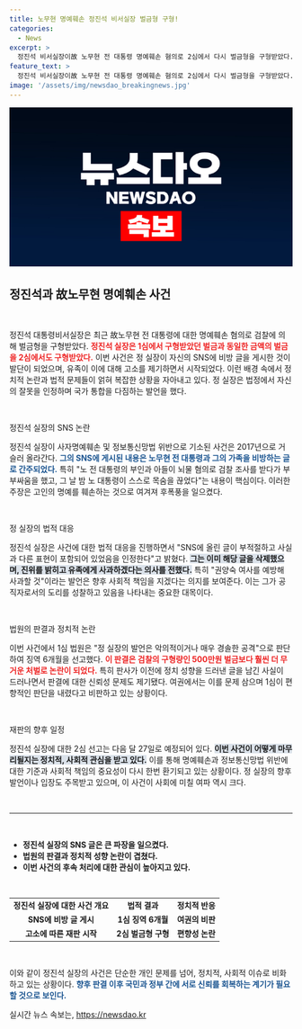 ```yaml
---
title: 노무현 명예훼손 정진석 비서실장 벌금형 구형!
categories:
  - News
excerpt: >
  정진석 비서실장이故 노무현 전 대통령 명예훼손 혐의로 2심에서 다시 벌금형을 구형받았다. 사과 의사 밝혔지만, 정치적 논란은 계속된다. 1심 선고 후 여론이 뜨겁다! 클릭해서 더 알아보세요!
feature_text: >
  정진석 비서실장이故 노무현 전 대통령 명예훼손 혐의로 2심에서 다시 벌금형을 구형받았다. 사과 의사 밝혔지만, 정치적 논란은 계속된다. 1심 선고 후 여론이 뜨겁다! 클릭해서 더 알아보세요!
image: '/assets/img/newsdao_breakingnews.jpg'
---
```


<p><img src="/assets/img/newsdao_breakingnews.jpg" alt="ranknews 속보" /></p>

<h2 data-ke-size="size26">정진석과 故노무현 명예훼손 사건</h2>

<p data-ke-size="size16">&nbsp;</p>

<p>정진석 대통령비서실장은 최근 故노무현 전 대통령에 대한 명예훼손 혐의로 검찰에 의해 벌금형을 구형받았다. <b><span style="color: #ee2323;">정진석 실장은 1심에서 구형받았던 벌금과 동일한 금액의 벌금을 2심에서도 구형받았다.</span></b> 이번 사건은 정 실장이 자신의 SNS에 비방 글을 게시한 것이 발단이 되었으며, 유족이 이에 대해 고소를 제기하면서 시작되었다. 이런 배경 속에서 정치적 논란과 법적 문제들이 얽혀 복잡한 상황을 자아내고 있다. 정 실장은 법정에서 자신의 잘못을 인정하며 국가 통합을 다짐하는 발언을 했다.</p>

<p data-ke-size="size16">&nbsp;</p>

<p>정진석 실장의 SNS 논란</p>

<p>정진석 실장이 사자명예훼손 및 정보통신망법 위반으로 기소된 사건은 2017년으로 거슬러 올라간다. <b><span style="color: #1a5490;">그의 SNS에 게시된 내용은 노무현 전 대통령과 그의 가족을 비방하는 글로 간주되었다.</span></b> 특히 "노 전 대통령의 부인과 아들이 뇌물 혐의로 검찰 조사를 받다가 부부싸움을 했고, 그 날 밤 노 대통령이 스스로 목숨을 끊었다"는 내용이 핵심이다. 이러한 주장은 고인의 명예를 훼손하는 것으로 여겨져 후폭풍을 일으켰다. </p>

<p data-ke-size="size16">&nbsp;</p>

<p>정 실장의 법적 대응</p>

<p>정진석 실장은 사건에 대한 법적 대응을 진행하면서 "SNS에 올린 글이 부적절하고 사실과 다른 표현이 포함되어 있었음을 인정한다"고 밝혔다. <b><span style="background-color: #21538527;">그는 이미 해당 글을 삭제했으며, 진위를 밝히고 유족에게 사과하겠다는 의사를 전했다.</span></b> 특히 "권양숙 여사를 예방해 사과할 것"이라는 발언은 향후 사회적 책임을 지겠다는 의지를 보여준다. 이는 그가 공직자로서의 도리를 성찰하고 있음을 나타내는 중요한 대목이다.</p>

<p data-ke-size="size16">&nbsp;</p>

<p>법원의 판결과 정치적 논란</p>

<p>이번 사건에서 1심 법원은 "정 실장의 발언은 악의적이거나 매우 경솔한 공격"으로 판단하여 징역 6개월을 선고했다. <b><span style="color: #ee2323;">이 판결은 검찰의 구형량인 500만원 벌금보다 훨씬 더 무거운 처벌로 논란이 되었다.</span></b> 특히 판사가 이전에 정치 성향을 드러낸 글을 남긴 사실이 드러나면서 판결에 대한 신뢰성 문제도 제기됐다. 여권에서는 이를 문제 삼으며 1심이 편향적인 판단을 내렸다고 비판하고 있는 상황이다.</p>

<p data-ke-size="size16">&nbsp;</p>

<p>재판의 향후 일정</p>

<p>정진석 실장에 대한 2심 선고는 다음 달 27일로 예정되어 있다. <b><span style="background-color: #21538527;">이번 사건이 어떻게 마무리될지는 정치적, 사회적 관심을 받고 있다.</span></b> 이를 통해 명예훼손과 정보통신망법 위반에 대한 기준과 사회적 책임의 중요성이 다시 한번 환기되고 있는 상황이다. 정 실장의 향후 발언이나 입장도 주목받고 있으며, 이 사건이 사회에 미칠 여파 역시 크다.</p>

<p data-ke-size="size16">&nbsp;</p>

<hr />

<p data-ke-size="size16">&nbsp;</p>

<ul>
<li><b>정진석 실장의 SNS 글은 큰 파장을 일으켰다.</b></li>
<li><b>법원의 판결과 정치적 성향 논란이 겹쳤다.</b></li>
<li><b>이번 사건의 후속 처리에 대한 관심이 높아지고 있다.</b></li>
</ul>

<p data-ke-size="size16">&nbsp;</p>

<table style="width:100%; border-collapse:collapse; margin:0;">
<tr>
<td style="text-align: center; height: 17px;"><b>정진석 실장에 대한 사건 개요</b></td>
<td style="text-align: center; height: 17px;"><b>법적 결과</b></td>
<td style="text-align: center; height: 17px;"><b>정치적 반응</b></td>
</tr>
<tr>
<td style="text-align: center; height: 17px;"><b>SNS에 비방 글 게시</b></td>
<td style="text-align: center; height: 17px;"><b>1심 징역 6개월</b></td>
<td style="text-align: center; height: 17px;"><b>여권의 비판</b></td>
</tr>
<tr>
<td style="text-align: center; height: 17px;"><b>고소에 따른 재판 시작</b></td>
<td style="text-align: center; height: 17px;"><b>2심 벌금형 구형</b></td>
<td style="text-align: center; height: 17px;"><b>편향성 논란</b></td>
</tr>
</table>

<p data-ke-size="size16">&nbsp;</p>

<p>이와 같이 정진석 실장의 사건은 단순한 개인 문제를 넘어, 정치적, 사회적 이슈로 비화하고 있는 상황이다. <b><span style="color: #1a5490;">향후 판결 이후 국민과 정부 간에 서로 신뢰를 회복하는 계기가 필요할 것으로 보인다.</span></b></p>
실시간 뉴스 속보는, <a href="https://newsdao.kr" rel="dofollow">https://newsdao.kr</a>


